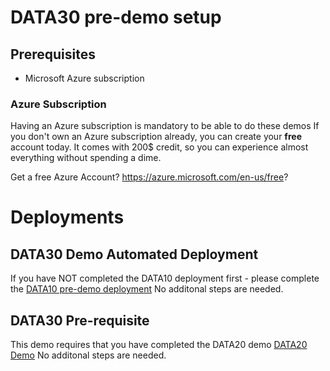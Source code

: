 # DATA30 pre-demo setup

## Prerequisites

- Microsoft Azure subscription

### Azure Subscription

Having an Azure subscription is mandatory to be able to do these demos If you don't own an Azure subscription already, you can create your **free** account today. It comes with 200$ credit, so you can experience almost everything without spending a dime.

Get a free Azure Account?
https://azure.microsoft.com/en-us/free?



# Deployments

## DATA30 Demo Automated Deployment

If you have NOT completed the DATA10 deployment first - please complete the [DATA10 pre-demo deployment](../../data10/deployment/README.md)
No additonal steps are needed.


## DATA30 Pre-requisite

This demo requires that you have completed the DATA20 demo  [DATA20 Demo](../../data20/demos/README.md)
No additonal steps are needed.
